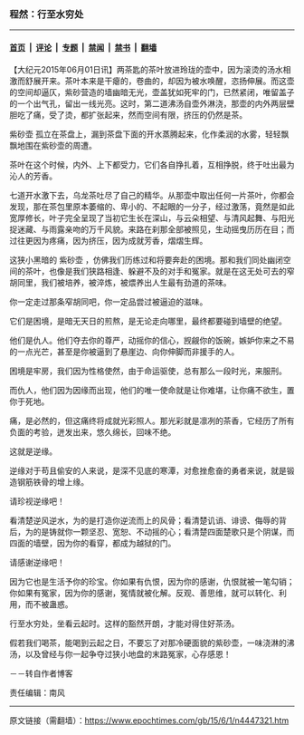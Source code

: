 ### 程然：行至水穷处

---

#### [首页](../../../..?n4447321) &nbsp;|&nbsp; [评论](../../../../../epoch-comment?n4447321) &nbsp;|&nbsp; [专题](../../../../../epoch-special?n4447321) &nbsp;|&nbsp; [禁闻](../../../../../epoch-news?n4447321) &nbsp;|&nbsp; [禁书](../../../../../books?n4447321) &nbsp;|&nbsp; [翻墙](https://github.com/gfw-breaker/nogfw/blob/master/README.md?n4447321)


<div class="post_content" id="artbody" itemprop="articleBody">
 <!-- article content begin -->
 <p>
  【大纪元2015年06月01日讯】两茶匙的茶叶放进玲珑的壶中，因为滚烫的汤水相激而舒展开来。茶叶本来是干瘪的，卷曲的，却因为被水唤醒，恣扬伸展。而这壶的空间却逼仄，紫砂营造的墙幽暗无光，壶盖犹如死牢的门，已然紧闭，唯留盖子的一个出气孔，留出一线光亮。这时，第二道沸汤自壶外淋浇，那壶的内外两层壁胆吃了痛，受了烫，都扩张起来，然而空间有限，挤压的仍然是茶。
 </p>
 <p>
  <ok href="https://www.epochtimes.com/gb/tag/%E7%B4%AB%E7%A0%82%E5%A3%B6.html">
   紫砂壶
  </ok>
  孤立在茶盘上，漏到茶盘下面的开水蒸腾起来，化作柔润的水雾，轻轻飘飘地围在紫砂壶的周遭。
 </p>
 <p>
  茶叶在这个时候，内外、上下都受力，它们各自挣扎着，互相挣脱，终于吐出最为沁人的芳香。
 </p>
 <p>
  七道开水激下去，乌龙茶吐尽了自己的精华。从那壶中取出任何一片茶叶，你都会发现，那在茶包里原本萎缩的、卑小的、不起眼的一分子，经过激荡，竟然是如此宽厚修长，叶子完全呈现了当初它生长在深山，与云朵相望、与清风起舞、与阳光捉迷藏、与雨露亲吻的万千风貌。来路在刹那全部被照见，生动摇曳历历在目；而过往更因为疼痛，因为挤压，因为成就芳香，熠熠生辉。
 </p>
 <p>
  这狭小黑暗的
  <ok href="https://www.epochtimes.com/gb/tag/%E7%B4%AB%E7%A0%82%E5%A3%B6.html">
   紫砂壶
  </ok>
  ，仿佛我们历练过和将要奔赴的困境。那和我们同处幽闭空间的茶叶，也像是我们狭路相逢、躲避不及的对手和冤家。就是在这无处可去的窄胡同里，我们被培养，被淬炼，被煨养出人生最有劲道的茶味。
 </p>
 <p>
  你一定走过那条窄胡同吧，你一定品尝过被逼迫的滋味。
 </p>
 <p>
  它们是困境，是暗无天日的煎熬，是无论走向哪里，最终都要碰到墙壁的绝望。
 </p>
 <p>
  他们是仇人。他们夺去你的尊严，动摇你的信心，觊觎你的饭碗，嫉妒你来之不易的一点光芒，甚至是你被逼到了悬崖边、向你伸脚而非援手的人。
 </p>
 <p>
  困境是牢房，我们因为性格使然，由于命运驱使，总有那么一段时光，来服刑。
 </p>
 <p>
  而仇人，他们因为因缘而出现，他们的唯一使命就是让你难堪，让你痛不欲生，置你于死地。
 </p>
 <p>
  痛，是必然的，但这痛终将成就光彩照人。那光彩就是凛冽的茶香，它经历了所有负面的考验，迸发出来，悠久绵长，回味不绝。
 </p>
 <p>
  这就是逆缘。
 </p>
 <p>
  逆缘对于苟且偷安的人来说，是深不见底的寒潭，对愈挫愈奋的勇者来说，就是锻造钢筋铁骨的增上缘。
 </p>
 <p>
  请珍视逆缘吧！
 </p>
 <p>
  看清楚逆风逆水，为的是打造你逆流而上的风骨；看清楚讥诮、诽谤、侮辱的背后，为的是铸就你一颗坚忍、宽恕、不动摇的心；看清楚四面楚歌只是个阴谋，而四面的墙壁，因为你的看穿，都成为越狱的门。
 </p>
 <p>
  请感谢逆缘吧！
 </p>
 <p>
  因为它也是生活予你的珍宝。你如果有仇恨，因为你的感谢，仇恨就被一笔勾销；你如果有冤家，因为你的感谢，冤情就被化解。反观、善思维，就可以转化、利用，而不被蛊惑。
 </p>
 <p>
  行至水穷处，坐看云起时。这样的豁然开朗，才能对得住好茶汤。
 </p>
 <p>
  假若我们喝茶，能喝到云起之日，不要忘了对那冷硬面貌的紫砂壶，一味浇淋的沸汤，以及曾经与你一起争夺过狭小地盘的末路冤家，心存感恩！
 </p>
 <p>
  －－转自作者博客
 </p>
 <p>
  责任编辑：南风
 </p>
 <!-- article content end -->
 <div id="below_article_ad">
 </div>
</div>


---

原文链接（需翻墙）：https://www.epochtimes.com/gb/15/6/1/n4447321.htm